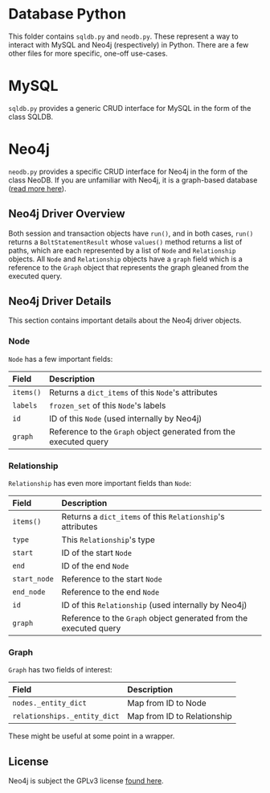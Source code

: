 # Database Python

This folder contains `sqldb.py` and `neodb.py`. These represent a way to interact with MySQL and Neo4j (respectively) in Python. There are a few other files for more specific, one-off use-cases.

# MySQL

`sqldb.py` provides a generic CRUD interface for MySQL in the form of the class SQLDB.

# Neo4j

`neodb.py` provides a specific CRUD interface for Neo4j in the form of the class NeoDB. If you are unfamiliar with Neo4j, it is a graph-based database ([read more here](https://neo4j.com/)).

## Neo4j Driver Overview

Both session and transaction objects have `run()`, and in both cases, `run()` returns a `BoltStatementResult` whose `values()` method returns a list of paths, which are each represented by a list of `Node` and `Relationship` objects. All `Node` and `Relationship` objects have a `graph` field which is a reference to the `Graph` object that represents the graph gleaned from the executed query.

## Neo4j Driver Details

This section contains important details about the Neo4j driver objects.

### Node

`Node` has a few important fields:

| Field     | Description                                                       |
|:----------|:------------------------------------------------------------------|
| `items()` | Returns a `dict_items` of this `Node`'s attributes                |
| `labels`  | `frozen_set` of this `Node`'s labels                              |
| `id`      | ID of this `Node` (used internally by Neo4j)                      |
| `graph`   | Reference to the `Graph` object generated from the executed query |

### Relationship

`Relationship` has even more important fields than `Node`:

| Field        | Description                                                       |
|:-------------|:------------------------------------------------------------------|
| `items()`    | Returns a `dict_items` of this `Relationship`'s attributes        |
| `type`       | This `Relationship`'s type                                        |
| `start`      | ID of the start `Node`                                            |
| `end`        | ID of the end `Node`                                              |
| `start_node` | Reference to the start `Node`                                     |
| `end_node`   | Reference to the end `Node`                                       |
| `id`         | ID of this `Relationship` (used internally by Neo4j)              |
| `graph`      | Reference to the `Graph` object generated from the executed query |

### Graph

`Graph` has two fields of interest:

| Field                        | Description                 |
|:-----------------------------|:----------------------------|
| `nodes._entity_dict`         | Map from ID to Node         |
| `relationships._entity_dict` | Map from ID to Relationship |

These might be useful at some point in a wrapper.

## License
Neo4j is subject the GPLv3 license [found here](http://www.gnu.org/licenses/quick-guide-gplv3.html).

